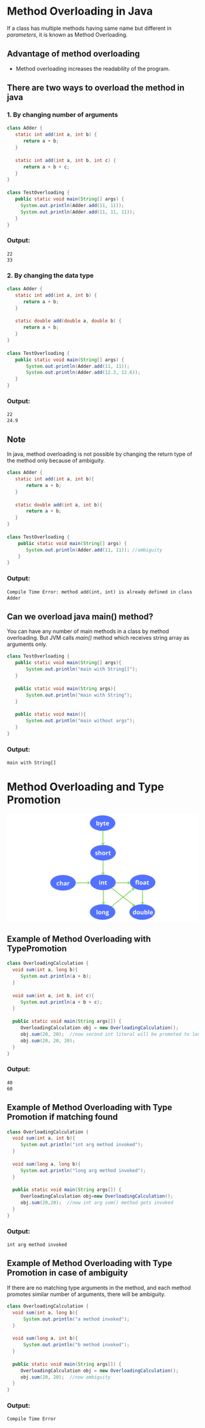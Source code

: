 # Method Overloading in Java
If a class has multiple methods having same name but different in *parameters*, it is known as Method Overloading.

## Advantage of method overloading
 - Method overloading increases the readability of the program.

## There are two ways to overload the method in java

### 1. By changing number of arguments

```java
class Adder {  
   static int add(int a, int b) {
      return a + b;
   }
 
   static int add(int a, int b, int c) {
      return a + b + c;
   }  
}  

class TestOverloading {  
   public static void main(String[] args) {  
     System.out.println(Adder.add(11, 11));  
     System.out.println(Adder.add(11, 11, 11));  
   }
} 
```
### Output:
``` 
22 
33
```

### 2. By changing the data type

```java
class Adder {  
   static int add(int a, int b) {
      return a + b;
   }
   
   static double add(double a, double b) {
      return a + b;
   }  
}  

class TestOverloading {  
   public static void main(String[] args) {  
       System.out.println(Adder.add(11, 11));  
       System.out.println(Adder.add(12.3, 12.6));  
   }
}  
```

### Output: 
```
22
24.9
```

## Note
In java, method overloading is not possible by changing the return type of the method only because of ambiguity. 

```java
class Adder {  
   static int add(int a, int b){
       return a + b;
   }  
   
   static double add(int a, int b){
       return a + b;
   }  
}  

class TestOverloading {  
    public static void main(String[] args) {  
       System.out.println(Adder.add(11, 11)); //ambiguity  
    }
}  
```

### Output:
```
Compile Time Error: method add(int, int) is already defined in class Adder
```

## Can we overload java main() method?
You can have any number of main methods in a class by method overloading. But JVM calls *main()* method which receives string array as arguments only.

```java
class TestOverloading {  
   public static void main(String[] args){
       System.out.println("main with String[]");
   }
   
   public static void main(String args){
       System.out.println("main with String");
   }
   
   public static void main(){
       System.out.println("main without args");
   }  
}  
```

### Output:
```
main with String[]
```

# Method Overloading and Type Promotion

![Type Promotion](/OOP/Polymorphism/Method_Overloading//image/char.png)

## Example of Method Overloading with TypePromotion

```java
class OverloadingCalculation {  
  void sum(int a, long b){
     System.out.println(a + b);
  }  
  
  void sum(int a, int b, int c){
     System.out.println(a + b + c);
  }  
  
  public static void main(String args[]) {  
     OverloadingCalculation obj = new OverloadingCalculation();  
     obj.sum(20, 20);  //now second int literal will be promoted to long  
     obj.sum(20, 20, 20);  
  }  
}  
```

### Output:
```
40
60
```

## Example of Method Overloading with Type Promotion if matching found

```java
class OverloadingCalculation {  
  void sum(int a, int b){
     System.out.println("int arg method invoked");
  }  
  
  void sum(long a, long b){
     System.out.println("long arg method invoked");
  } 
  
  public static void main(String args[]) {  
     OverloadingCalculation obj=new OverloadingCalculation();  
     obj.sum(20,20);  //now int arg sum() method gets invoked  
  }  
}  
```

### Output:
```
int arg method invoked
```

## Example of Method Overloading with Type Promotion in case of ambiguity
If there are no matching type arguments in the method, and each method promotes similar number of arguments, there will be ambiguity.

```java
class OverloadingCalculation {  
  void sum(int a, long b){
      System.out.println("a method invoked");
  }  
  
  void sum(long a, int b){
      System.out.println("b method invoked");
  }  
  
  public static void main(String args[]) {  
     OverloadingCalculation obj = new OverloadingCalculation();  
     obj.sum(20, 20);  //now ambiguity  
  }  
}  
```

### Output:
```
Compile Time Error
```
